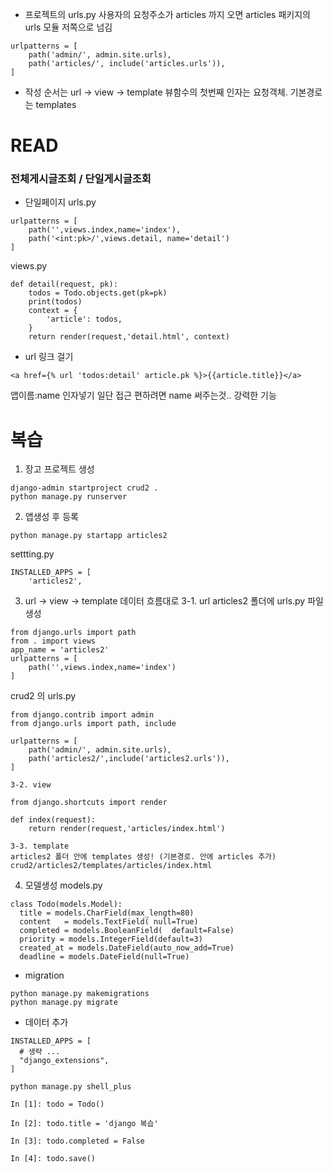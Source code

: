 - 프로젝트의 urls.py
사용자의 요청주소가 articles 까지 오면 articles 패키지의 urls 모듈 저쪽으로 넘김
```
urlpatterns = [
    path('admin/', admin.site.urls),
    path('articles/', include('articles.urls')),
]
```
- 작성 순서는 url -> view -> template
뷰함수의 첫번째 인자는 요청객체. 기본경로는 templates


# READ
### 전체게시글조회 / 단일게시글조회



- 단일페이지
urls.py
```
urlpatterns = [
    path('',views.index,name='index'),
    path('<int:pk>/',views.detail, name='detail')
]
```
views.py
```
def detail(request, pk):
    todos = Todo.objects.get(pk=pk)
    print(todos)
    context = {
        'article': todos,
    }
    return render(request,'detail.html', context)
```


- url 링크 걸기
```
<a href={% url 'todos:detail' article.pk %}>{{article.title}}</a>
```
앱이름:name 인자넣기
일단 접근 편하려면 name 써주는것.. 강력한 기능

# 복습
1. 장고 프로젝트 생성
```
django-admin startproject crud2 .
python manage.py runserver
```
2. 앱생성 후 등록
```
python manage.py startapp articles2
```
settting.py
```
INSTALLED_APPS = [
    'articles2',
```
3. url -> view -> template 데이터 흐름대로
    3-1. url
articles2 폴더에 urls.py 파일 생성
```
from django.urls import path
from . import views
app_name = 'articles2'
urlpatterns = [
    path('',views.index,name='index')
]
```
crud2 의 urls.py
```
from django.contrib import admin
from django.urls import path, include 

urlpatterns = [
    path('admin/', admin.site.urls),
    path('articles2/',include('articles2.urls')),
]
```
    3-2. view
```
from django.shortcuts import render

def index(request):
    return render(request,'articles/index.html')
```
    3-3. template
    articles2 폴더 안에 templates 생성! (기본경로. 안에 articles 추가)
    crud2/articles2/templates/articles/index.html
   
4. 모델생성
models.py
```
class Todo(models.Model):
  title = models.CharField(max_length=80)
  content	= models.TextField(	null=True)
  completed = models.BooleanField(	default=False)
  priority = models.IntegerField(default=3)
  created_at = models.DateField(auto_now_add=True)
  deadline = models.DateField(null=True)
```
- migration
```
python manage.py makemigrations
python manage.py migrate
```
- 데이터 추가
```
INSTALLED_APPS = [
  # 생략 ...
  "django_extensions",
]
```
```  
python manage.py shell_plus
```
```
In [1]: todo = Todo()

In [2]: todo.title = 'django 복습'

In [3]: todo.completed = False

In [4]: todo.save()
```